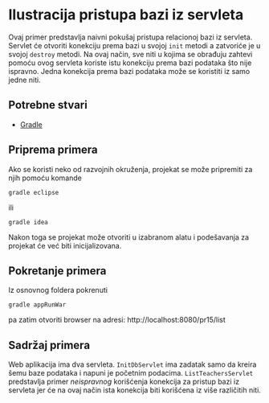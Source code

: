 # Ilustracija pristupa bazi iz servleta

Ovaj primer predstavlja naivni pokušaj pristupa relacionoj bazi iz
servleta. Servlet će otvoriti konekciju prema bazi u svojoj `init` metodi
a zatvoriće je u svojoj `destroy` metodi. Na ovaj način, sve niti u kojima
se obrađuju zahtevi pomoću ovog servleta koriste istu konekciju prema
bazi podataka što nije ispravno. Jedna konekcija prema bazi podataka može
se koristiti iz samo jedne niti.


## Potrebne stvari

* [Gradle](https://gradle.org)

## Priprema primera

Ako se koristi neko od razvojnih okruženja, projekat se može pripremiti za njih pomoću komande

`gradle eclipse`

ili 

`gradle idea`

Nakon toga se projekat može otvoriti u izabranom alatu i podešavanja za projekat će već biti inicijalizovana.

## Pokretanje primera

Iz osnovnog foldera pokrenuti

`gradle appRunWar`

pa zatim otvoriti browser na adresi: http://localhost:8080/pr15/list

## Sadržaj primera

Web aplikacija ima dva servleta. `InitDbServlet` ima zadatak samo da kreira
šemu baze podataka i napuni je početnim podacima. `ListTeachersServlet`
predstavlja primer *neispravnog* korišćenja konekcija za pristup bazi iz
servleta jer će na ovaj način ista konekcija biti korišćena iz više
različitih niti.